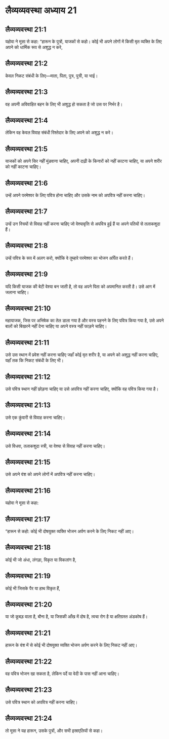 # लैव्यव्यवस्था अध्याय 21

## लैव्यव्यवस्था 21:1
यहोवा ने मूसा से कहा: “हारून के पुत्रों, याजकों से कहो। कोई भी अपने लोगों में किसी मृत व्यक्ति के लिए अपने को धार्मिक रूप से अशुद्ध न करे,

## लैव्यव्यवस्था 21:2
केवल निकट संबंधी के लिए—माता, पिता, पुत्र, पुत्री, या भाई।

## लैव्यव्यवस्था 21:3
वह अपनी अविवाहित बहन के लिए भी अशुद्ध हो सकता है जो उस पर निर्भर है।

## लैव्यव्यवस्था 21:4
लेकिन वह केवल विवाह संबंधी रिश्तेदार के लिए अपने को अशुद्ध न करे।

## लैव्यव्यवस्था 21:5
याजकों को अपने सिर नहीं मुंडवाना चाहिए, अपनी दाढ़ी के किनारों को नहीं काटना चाहिए, या अपने शरीर को नहीं काटना चाहिए।

## लैव्यव्यवस्था 21:6
उन्हें अपने परमेश्वर के लिए पवित्र होना चाहिए और उसके नाम को अपवित्र नहीं करना चाहिए।

## लैव्यव्यवस्था 21:7
उन्हें उन स्त्रियों से विवाह नहीं करना चाहिए जो वेश्यावृत्ति से अपवित्र हुई हैं या अपने पतियों से तलाकशुदा हैं।

## लैव्यव्यवस्था 21:8
उन्हें पवित्र के रूप में अलग करो, क्योंकि वे तुम्हारे परमेश्वर का भोजन अर्पित करते हैं।

## लैव्यव्यवस्था 21:9
यदि किसी याजक की बेटी वेश्या बन जाती है, तो वह अपने पिता को अपमानित करती है। उसे आग में जलाना चाहिए।

## लैव्यव्यवस्था 21:10
महायाजक, जिस पर अभिषेक का तेल डाला गया है और वस्त्र पहनने के लिए पवित्र किया गया है, उसे अपने बालों को बिखरने नहीं देना चाहिए या अपने वस्त्र नहीं फाड़ने चाहिए।

## लैव्यव्यवस्था 21:11
उसे उस स्थान में प्रवेश नहीं करना चाहिए जहाँ कोई मृत शरीर है, या अपने को अशुद्ध नहीं करना चाहिए, यहाँ तक कि निकट संबंधी के लिए भी।

## लैव्यव्यवस्था 21:12
उसे पवित्र स्थान नहीं छोड़ना चाहिए या उसे अपवित्र नहीं करना चाहिए, क्योंकि वह पवित्र किया गया है।

## लैव्यव्यवस्था 21:13
उसे एक कुंवारी से विवाह करना चाहिए।

## लैव्यव्यवस्था 21:14
उसे विधवा, तलाकशुदा स्त्री, या वेश्या से विवाह नहीं करना चाहिए।

## लैव्यव्यवस्था 21:15
उसे अपने वंश को अपने लोगों में अपवित्र नहीं करना चाहिए।

## लैव्यव्यवस्था 21:16
यहोवा ने मूसा से कहा:

## लैव्यव्यवस्था 21:17
“हारून से कहो: कोई भी दोषयुक्त व्यक्ति भोजन अर्पण करने के लिए निकट नहीं आए।

## लैव्यव्यवस्था 21:18
कोई भी जो अंधा, लंगड़ा, विकृत या विकलांग है,

## लैव्यव्यवस्था 21:19
कोई भी जिसके पैर या हाथ विकृत हैं,

## लैव्यव्यवस्था 21:20
या जो कूबड़ वाला है, बौना है, या जिसकी आँख में दोष है, त्वचा रोग है या क्षतिग्रस्त अंडकोष हैं।

## लैव्यव्यवस्था 21:21
हारून के वंश में से कोई भी दोषयुक्त व्यक्ति भोजन अर्पण करने के लिए निकट नहीं आए।

## लैव्यव्यवस्था 21:22
वह पवित्र भोजन खा सकता है, लेकिन पर्दे या वेदी के पास नहीं आना चाहिए।

## लैव्यव्यवस्था 21:23
उसे पवित्र स्थान को अपवित्र नहीं करना चाहिए।

## लैव्यव्यवस्था 21:24
तो मूसा ने यह हारून, उसके पुत्रों, और सभी इस्राएलियों से कहा।
